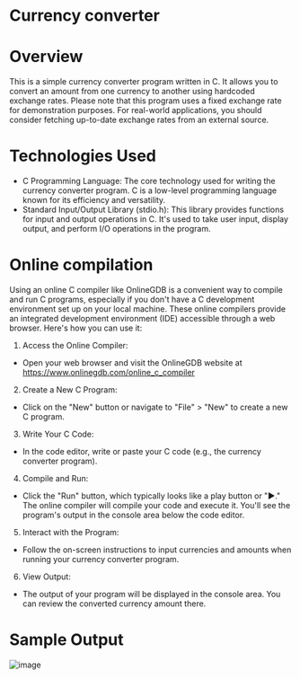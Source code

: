 # Currency converter

# Overview

This is a simple currency converter program written in C. It allows you to convert an amount from one currency to another using hardcoded exchange rates. Please note that this program uses a fixed exchange rate for demonstration purposes. For real-world applications, you should consider fetching up-to-date exchange rates from an external source.

# Technologies Used
- C Programming Language: The core technology used for writing the currency converter program. C is a low-level programming language known for its efficiency and versatility.
- Standard Input/Output Library (stdio.h): This library provides functions for input and output operations in C. It's used to take user input, display output, and perform I/O 
  operations in the program.

# Online compilation
Using an online C compiler like OnlineGDB is a convenient way to compile and run C programs, especially if you don't have a C development environment set up on your local machine. These online compilers provide an integrated development environment (IDE) accessible through a web browser. Here's how you can use it:

1) Access the Online Compiler:
+ Open your web browser and visit the OnlineGDB website at
  https://www.onlinegdb.com/online_c_compiler

2) Create a New C Program:
+ Click on the "New" button or navigate to "File" > "New" to create a new C program.

3) Write Your C Code:
+ In the code editor, write or paste your C code (e.g., the currency converter program).

4) Compile and Run:
+ Click the "Run" button, which typically looks like a play button or "►."
  The online compiler will compile your code and execute it. You'll see the program's output in the console area below the code editor.

5) Interact with the Program:
+ Follow the on-screen instructions to input currencies and amounts when running your currency converter program.

6) View Output:
+ The output of your program will be displayed in the console area. You can review the converted currency amount there.

# Sample Output
![image](https://github.com/Pavan2280/Currency_converter/assets/131603225/2db07e97-7933-4409-9605-aba4dfefd171)
